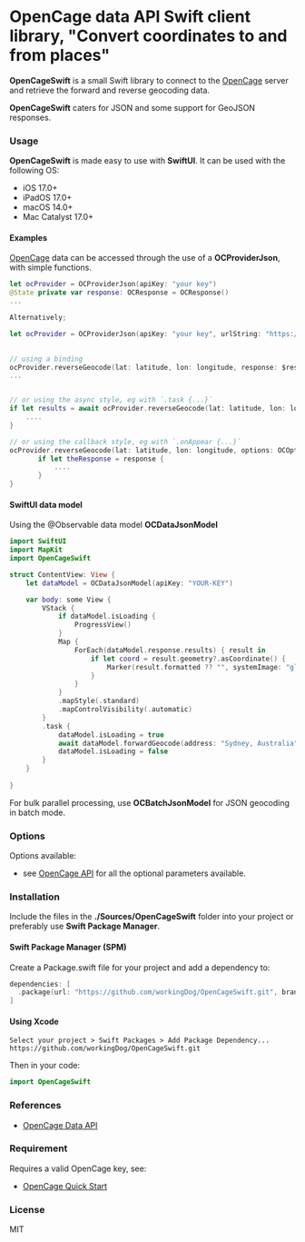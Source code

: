 # OpenCage data API Swift client library, "Convert coordinates to and from places"

**OpenCageSwift** is a small Swift library to connect to the [OpenCage](https://opencagedata.com/) server and retrieve the forward and reverse geocoding data.
          
**OpenCageSwift** caters for JSON and some support for GeoJSON responses.        
          
                                                                    
### Usage

**OpenCageSwift** is made easy to use with **SwiftUI**. 
It can be used with the following OS: 

- iOS 17.0+
- iPadOS 17.0+
- macOS 14.0+
- Mac Catalyst 17.0+

#### Examples

[OpenCage](https://opencagedata.com/) data can be accessed through the use of a **OCProviderJson**, with simple functions.

```swift
let ocProvider = OCProviderJson(apiKey: "your key")
@State private var response: OCResponse = OCResponse()
...

Alternatively;

let ocProvider = OCProviderJson(apiKey: "your key", urlString: "https://api.opencagedata.com/geocode/v1")
                                                                        

// using a binding
ocProvider.reverseGeocode(lat: latitude, lon: longitude, response: $response, options: OCOptions())
...


// or using the async style, eg with `.task {...}`
if let results = await ocProvider.reverseGeocode(lat: latitude, lon: longitude, options: OCOptions()) {
    ....
}

// or using the callback style, eg with `.onAppear {...}`
ocProvider.reverseGeocode(lat: latitude, lon: longitude, options: OCOptions()) { response in
       if let theResponse = response {
           ....
       }
}
```

#### SwiftUI data model

Using the @Observable data model **OCDataJsonModel**


```swift
import SwiftUI
import MapKit
import OpenCageSwift

struct ContentView: View {
    let dataModel = OCDataJsonModel(apiKey: "YOUR-KEY")

    var body: some View {
        VStack {
            if dataModel.isLoading {
                ProgressView()
            }
            Map {
                ForEach(dataModel.response.results) { result in
                    if let coord = result.geometry?.asCoordinate() {
                        Marker(result.formatted ?? "", systemImage: "globe", coordinate: coord)
                    }
                }
            }
            .mapStyle(.standard)
            .mapControlVisibility(.automatic)
        }
        .task {
            dataModel.isLoading = true
            await dataModel.forwardGeocode(address: "Sydney, Australia", options: OCOptions())
            dataModel.isLoading = false
        }
    }
  
}
```


For bulk parallel processing, use **OCBatchJsonModel** for JSON geocoding in batch mode.


### Options

Options available:

-   see [OpenCage API](https://opencagedata.com/api#optional-params) for all the optional parameters available.

### Installation

Include the files in the **./Sources/OpenCageSwift** folder into your project or preferably use **Swift Package Manager**.

#### Swift Package Manager (SPM)

Create a Package.swift file for your project and add a dependency to:

```swift
dependencies: [
  .package(url: "https://github.com/workingDog/OpenCageSwift.git", branch: "main")
]
```

#### Using Xcode

    Select your project > Swift Packages > Add Package Dependency...
    https://github.com/workingDog/OpenCageSwift.git

Then in your code:

```swift
import OpenCageSwift
```
    
### References

-    [OpenCage Data API](https://opencagedata.com/api)


### Requirement

Requires a valid OpenCage key, see:

-    [OpenCage Quick Start](https://opencagedata.com/api#quickstart)

### License

MIT

